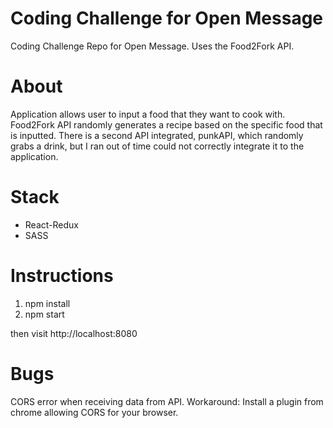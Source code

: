 # Coding Challenge for Open Message
Coding Challenge Repo for Open Message. Uses the Food2Fork API.

# About
Application allows user to input a food that they want to cook with. Food2Fork API randomly generates a recipe based on the specific food that is inputted. There is a second API integrated, punkAPI, which randomly grabs a drink, but I ran out of time could not correctly integrate it to the application.

# Stack
- React-Redux
- SASS

# Instructions

1. npm install
2. npm start

then visit http://localhost:8080

# Bugs
CORS error when receiving data from API. Workaround: Install a plugin from chrome allowing CORS for your browser.
